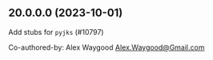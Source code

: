 ## 20.0.0.0 (2023-10-01)

Add stubs for `pyjks` (#10797)

Co-authored-by: Alex Waygood <Alex.Waygood@Gmail.com>

